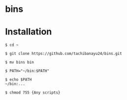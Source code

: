 # bins

# Installation

```terminal
$ cd ~

$ git clone https://github.com/tachibanayu24/bins.git

$ mv bins bin

$ PATH="~/bin:$PATH"

$ echo $PATH
~/bin:...

$ chmod 755 {Any scripts}
```
